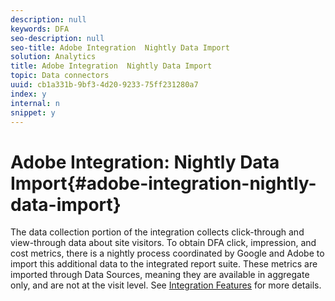 ```yaml
---
description: null
keywords: DFA
seo-description: null
seo-title: Adobe Integration  Nightly Data Import
solution: Analytics
title: Adobe Integration  Nightly Data Import
topic: Data connectors
uuid: cb1a331b-9bf3-4d20-9233-75ff231280a7
index: y
internal: n
snippet: y
---
```


# Adobe Integration: Nightly Data Import{#adobe-integration-nightly-data-import}

The data collection portion of the integration collects click-through and view-through data about site visitors. To obtain DFA click, impression, and cost metrics, there is a nightly process coordinated by Google and Adobe to import this additional data to the integrated report suite. These metrics are imported through Data Sources, meaning they are available in aggregate only, and are not at the visit level. See [Integration Features](../dfa-data-connector-analytics/dfa-integration-features.md#concept-ff93289d1662410e98f62c200394b3e3) for more details. 
